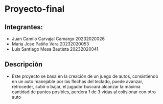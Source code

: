 # Proyecto-final
## Integrantes:
- Juan Camilo Carvajal Camargo 20232020026
- Maria Jose Patiño Vera 20232020053
- Luis Santiago Mesa Bautista 20232020041
## Descripción
- Este proyecto se basa en la creación de un juego de autos, consistiendo en un auto manejable por las flechas del teclado, puede avanzar, retroceder, subir o bajar, el jugador buscará alcanzar la máxima cantidad de puntos posibles, perdera 1 de 3 vidas al colisionar con otro auto
